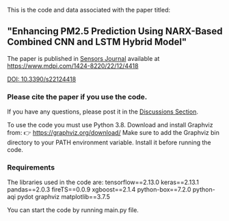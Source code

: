 
This is the code and data associated with the paper titled:

## "Enhancing PM2.5 Prediction Using NARX-Based Combined CNN and LSTM Hybrid Model"

The paper is published in [Sensors Journal](https://www.mdpi.com/journal/sensors) available at https://www.mdpi.com/1424-8220/22/12/4418 

[DOI: 10.3390/s22124418](https://doi.org/10.3390/s22124418)

### Please cite the paper if you use the code.

If you have any questions, please post it in the [Discussions Section](https://github.com/ahmedHashwa/AirQuality-NARX-CNN-LSTM/discussions).

To use the code you must use Python 3.8. 
Download and install Graphviz from:
👉 https://graphviz.org/download/
Make sure to add the Graphviz bin directory to your PATH environment variable.
Install it before running the code.
### Requirements
The libraries used in the code are:
tensorflow==2.13.0
keras==2.13.1
pandas==2.0.3
fireTS==0.0.9
xgboost==2.1.4
python-box==7.2.0
python-aqi
pydot
graphviz
matplotlib==3.7.5

You can start the code by running main.py file.

